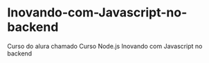 # Inovando-com-Javascript-no-backend
Curso do alura chamado Curso Node.js Inovando com Javascript no backend
